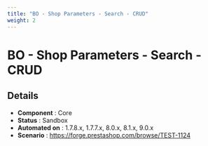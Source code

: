 ```yaml
---
title: "BO - Shop Parameters - Search - CRUD"
weight: 2
---
```


# BO - Shop Parameters - Search - CRUD
## Details
* **Component** : Core
* **Status** : Sandbox
* **Automated on** : 1.7.8.x, 1.7.7.x, 8.0.x, 8.1.x, 9.0.x
* **Scenario** : https://forge.prestashop.com/browse/TEST-1124

